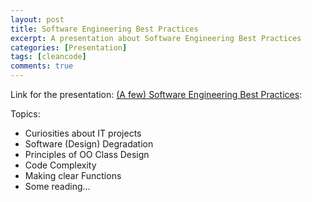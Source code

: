 ```yaml
---
layout: post
title: Software Engineering Best Practices
excerpt: A presentation about Software Engineering Best Practices
categories: [Presentation]
tags: [cleancode]
comments: true
---
```


Link for the presentation: [(A few) Software Engineering Best Practices](http://ricleal.github.io/Presentations/bestpractices.html):

Topics:

* Curiosities about IT projects
* Software (Design) Degradation
* Principles of OO Class Design
* Code Complexity
* Making clear Functions
* Some reading...
